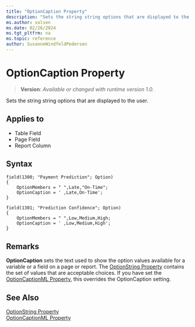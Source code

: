 ```yaml
---
title: "OptionCaption Property"
description: "Sets the string string options that are displayed to the user."
ms.author: solsen
ms.date: 02/26/2024
ms.tgt_pltfrm: na
ms.topic: reference
author: SusanneWindfeldPedersen
---
```

[//]: # (START>DO_NOT_EDIT)
[//]: # (IMPORTANT:Do not edit any of the content between here and the END>DO_NOT_EDIT.)
[//]: # (Any modifications should be made in the .xml files in the ModernDev repo.)
# OptionCaption Property
> **Version**: _Available or changed with runtime version 1.0._

Sets the string string options that are displayed to the user.

## Applies to
-   Table Field
-   Page Field
-   Report Column

[//]: # (IMPORTANT: END>DO_NOT_EDIT)


## Syntax

```AL
field(1300; "Payment Prediction"; Option)
{
    OptionMembers = " ",Late,"On-Time";
    OptionCaption = ' ,Late,On-Time';
}
```

```AL
field(1301; "Prediction Confidence"; Option)
{
    OptionMembers = " ",Low,Medium,High;
    OptionCaption = ' ,Low,Medium,High';
}
```

## Remarks

**OptionCaption** sets the text used to show the option values available for a variable or a field on a page or report. The [OptionString Property](./devenv-optionmembers-field-property.md) contains the set of values that are acceptable choices. If you have set the [OptionCaptionML Property](devenv-optioncaptionml-property.md), this overrides the OptionCaption setting.  
  
## See Also  

[OptionString Property](./devenv-optionmembers-field-property.md)  
[OptionCaptionML Property](devenv-optioncaptionml-property.md)